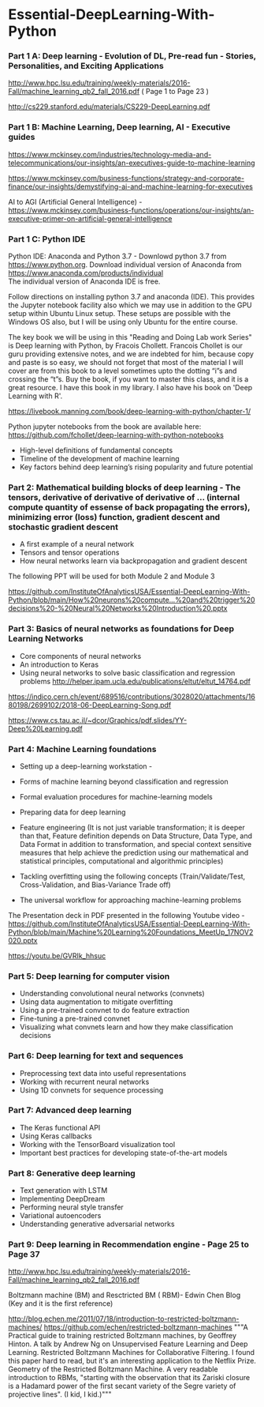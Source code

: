 # Essential-DeepLearning-With-Python



### Part 1 A: Deep learning - Evolution of DL, Pre-read fun - Stories, Personalities, and Exciting Applications

http://www.hpc.lsu.edu/training/weekly-materials/2016-Fall/machine_learning_qb2_fall_2016.pdf ( Page 1 to Page 23 )

http://cs229.stanford.edu/materials/CS229-DeepLearning.pdf 

### Part 1 B: Machine Learning, Deep learning, AI - Executive guides

https://www.mckinsey.com/industries/technology-media-and-telecommunications/our-insights/an-executives-guide-to-machine-learning 

https://www.mckinsey.com/business-functions/strategy-and-corporate-finance/our-insights/demystifying-ai-and-machine-learning-for-executives 

AI to AGI (Artificial General Intelligence) - https://www.mckinsey.com/business-functions/operations/our-insights/an-executive-primer-on-artificial-general-intelligence


### Part 1 C: Python IDE 

Python IDE: Anaconda and Python 3.7 - Downlowd python 3.7 from https://www.python.org. Download individual version of Anaconda from https://www.anaconda.com/products/individual  
The individual version of Anaconda IDE is free.

Follow directions on installing python 3.7 and anaconda (IDE).  This provides the Jupyter notebook facility also which we may use in addition to the GPU setup within Ubuntu Linux setup.   These setups are possible with the Windows OS also, but I will be using only Ubuntu for the entire course. 

The key book we will be using in this "Reading and Doing Lab work Series" is 
Deep learning with Python, by Fracois Chollett.  Francois Chollet is our guru providing extensive notes, and we are indebted for him, because copy and paste is so easy, we should not forget that most of the material I will cover are from this book to a level sometimes upto the dotting “i”s and crossing the “t”s. Buy the book, if you want to master this class, and it is a great resource. I have this book in my library. I also have his book on 'Deep Learning with R'. 

https://livebook.manning.com/book/deep-learning-with-python/chapter-1/ 

Python jupyter notebooks from the book are available here: https://github.com/fchollet/deep-learning-with-python-notebooks 


- High-level definitions of fundamental concepts
- Timeline of the development of machine learning
- Key factors behind deep learning’s rising popularity and future potential

### Part 2:  Mathematical building blocks of deep learning - The tensors, derivative of derivative of derivative of … (internal compute quantity of essense of back propagating the errors), minimizing error (loss) function, gradient descent and stochastic gradient descent 

- A first example of a neural network
- Tensors and tensor operations
- How neural networks learn via backpropagation and gradient descent

The following PPT will be used for both Module 2 and Module 3

https://github.com/InstituteOfAnalyticsUSA/Essential-DeepLearning-With-Python/blob/main/How%20neurons%20compute...%20and%20trigger%20decisions%20-%20Neural%20Networks%20Introduction%20.pptx 

### Part 3: Basics of neural networks as foundations for Deep Learning Networks 


- Core components of neural networks
- An introduction to Keras
- Using neural networks to solve basic classification and regression problems
http://helper.ipam.ucla.edu/publications/eltut/eltut_14764.pdf 
 
https://indico.cern.ch/event/689516/contributions/3028020/attachments/1680198/2699102/2018-06-DeepLearning-Song.pdf 

https://www.cs.tau.ac.il/~dcor/Graphics/pdf.slides/YY-Deep%20Learning.pdf 


### Part 4:  Machine Learning foundations

- Setting up a deep-learning workstation - 

- Forms of machine learning beyond classification and regression
- Formal evaluation procedures for machine-learning models
- Preparing data for deep learning
- Feature engineering (It is not just variable transformation; it is deeper than that, Feature definition depends on Data Structure, Data Type, and Data Format in addition to transformation, and special context sensitive measures that help achieve the prediction using our mathematical and statistical principles, computational and algorithmic principles)
- Tackling overfitting using the following concepts (Train/Validate/Test, Cross-Validation, and Bias-Variance Trade off)
- The universal workflow for approaching machine-learning problems

The Presentation deck in PDF presented in the following Youtube video - https://github.com/InstituteOfAnalyticsUSA/Essential-DeepLearning-With-Python/blob/main/Machine%20Learning%20Foundations_MeetUp_17NOV2020.pptx 

https://youtu.be/GVRIk_hhsuc   


### Part 5: Deep learning for computer vision

- Understanding convolutional neural networks (convnets)
- Using data augmentation to mitigate overfitting
- Using a pre-trained convnet to do feature extraction
- Fine-tuning a pre-trained convnet
- Visualizing what convnets learn and how they make classification decisions

### Part 6: Deep learning for text and sequences

- Preprocessing text data into useful representations
- Working with recurrent neural networks
- Using 1D convnets for sequence processing

### Part 7: Advanced deep learning 

- The Keras functional API
- Using Keras callbacks
- Working with the TensorBoard visualization tool
- Important best practices for developing state-of-the-art models

### Part 8:   Generative deep learning 

- Text generation with LSTM
- Implementing DeepDream
- Performing neural style transfer
- Variational autoencoders
- Understanding generative adversarial networks


### Part 9: Deep learning in Recommendation engine - Page 25 to Page 37

http://www.hpc.lsu.edu/training/weekly-materials/2016-Fall/machine_learning_qb2_fall_2016.pdf 

Boltzmann machine (BM) and Resctricted BM ( RBM)- Edwin Chen Blog (Key and it is the first reference)

http://blog.echen.me/2011/07/18/introduction-to-restricted-boltzmann-machines/ 
https://github.com/echen/restricted-boltzmann-machines 
"""A Practical guide to training restricted Boltzmann machines, by Geoffrey Hinton.
A talk by Andrew Ng on Unsupervised Feature Learning and Deep Learning.
Restricted Boltzmann Machines for Collaborative Filtering. I found this paper hard to read, but it's an interesting application to the Netflix Prize.
Geometry of the Restricted Boltzmann Machine. A very readable introduction to RBMs, "starting with the observation that its Zariski closure is a Hadamard power of the first secant variety of the Segre variety of projective lines". (I kid, I kid.)"""


